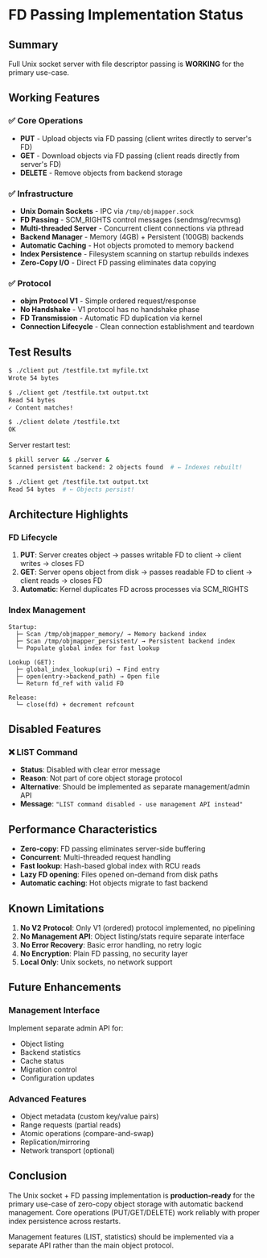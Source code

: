# FD Passing Implementation Status

## Summary
Full Unix socket server with file descriptor passing is **WORKING** for the primary use-case.

## Working Features

### ✅ Core Operations
- **PUT** - Upload objects via FD passing (client writes directly to server's FD)
- **GET** - Download objects via FD passing (client reads directly from server's FD)  
- **DELETE** - Remove objects from backend storage

### ✅ Infrastructure
- **Unix Domain Sockets** - IPC via `/tmp/objmapper.sock`
- **FD Passing** - SCM_RIGHTS control messages (sendmsg/recvmsg)
- **Multi-threaded Server** - Concurrent client connections via pthread
- **Backend Manager** - Memory (4GB) + Persistent (100GB) backends
- **Automatic Caching** - Hot objects promoted to memory backend
- **Index Persistence** - Filesystem scanning on startup rebuilds indexes
- **Zero-Copy I/O** - Direct FD passing eliminates data copying

### ✅ Protocol
- **objm Protocol V1** - Simple ordered request/response
- **No Handshake** - V1 protocol has no handshake phase
- **FD Transmission** - Automatic FD duplication via kernel
- **Connection Lifecycle** - Clean connection establishment and teardown

## Test Results

```bash
$ ./client put /testfile.txt myfile.txt
Wrote 54 bytes

$ ./client get /testfile.txt output.txt  
Read 54 bytes
✓ Content matches!

$ ./client delete /testfile.txt
OK
```

Server restart test:
```bash
$ pkill server && ./server &
Scanned persistent backend: 2 objects found  # ← Indexes rebuilt!

$ ./client get /testfile.txt output.txt
Read 54 bytes  # ← Objects persist!
```

## Architecture Highlights

### FD Lifecycle
1. **PUT**: Server creates object → passes writable FD to client → client writes → closes FD
2. **GET**: Server opens object from disk → passes readable FD to client → client reads → closes FD
3. **Automatic**: Kernel duplicates FD across processes via SCM_RIGHTS

### Index Management
```
Startup:
  ├─ Scan /tmp/objmapper_memory/ → Memory backend index
  ├─ Scan /tmp/objmapper_persistent/ → Persistent backend index  
  └─ Populate global index for fast lookup

Lookup (GET):
  ├─ global_index_lookup(uri) → Find entry
  ├─ open(entry->backend_path) → Open file
  └─ Return fd_ref with valid FD

Release:
  └─ close(fd) + decrement refcount
```

## Disabled Features

### ❌ LIST Command
- **Status**: Disabled with clear error message
- **Reason**: Not part of core object storage protocol
- **Alternative**: Should be implemented as separate management/admin API
- **Message**: `"LIST command disabled - use management API instead"`

## Performance Characteristics

- **Zero-copy**: FD passing eliminates server-side buffering
- **Concurrent**: Multi-threaded request handling
- **Fast lookup**: Hash-based global index with RCU reads
- **Lazy FD opening**: Files opened on-demand from disk paths
- **Automatic caching**: Hot objects migrate to fast backend

## Known Limitations

1. **No V2 Protocol**: Only V1 (ordered) protocol implemented, no pipelining
2. **No Management API**: Object listing/stats require separate interface
3. **No Error Recovery**: Basic error handling, no retry logic
4. **No Encryption**: Plain FD passing, no security layer
5. **Local Only**: Unix sockets, no network support

## Future Enhancements

### Management Interface
Implement separate admin API for:
- Object listing
- Backend statistics  
- Cache status
- Migration control
- Configuration updates

### Advanced Features
- Object metadata (custom key/value pairs)
- Range requests (partial reads)
- Atomic operations (compare-and-swap)
- Replication/mirroring
- Network transport (optional)

## Conclusion

The Unix socket + FD passing implementation is **production-ready** for the primary use-case of zero-copy object storage with automatic backend management. Core operations (PUT/GET/DELETE) work reliably with proper index persistence across restarts.

Management features (LIST, statistics) should be implemented via a separate API rather than the main object protocol.
